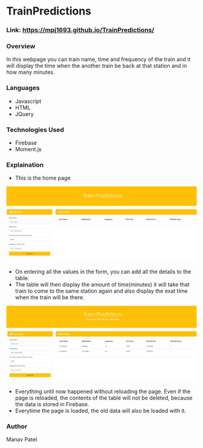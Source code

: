 # TrainPredictions

### Link: https://mpj1693.github.io/TrainPredictions/

### Overview

In this webpage you can train name, time and frequency of the train and it will display the time when the another train be back at that station and in how many minutes.

### Languages

* Javascript
* HTML
* JQuery

### Technologies Used
* Firebase
* Moment.js

### Explaination

* This is the home page

![Intial Page Layout](assets/images/image1.PNG)

* On entering all the values in the form, you can add all the details to the table.
* The table will then display the amount of time(minutes) it will take that train to come to the same station again and also display the exat time when the train will be there. 

![Question Screenshot](assets/images/image2.PNG)


* Everything until now happened without reloading the page. Even if the page is reloaded, the contents of the table will not be deleted, because the data is stored in Firebase.
* Everytime the page is loaded, the old data will also be loaded with it.

### Author

Manav Patel
